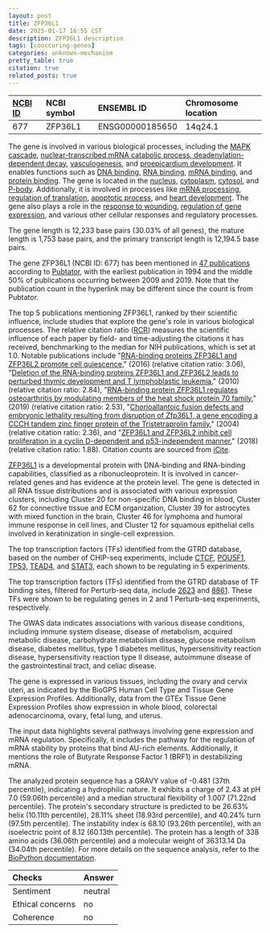 ```yaml
---
layout: post
title: ZFP36L1
date: 2025-01-17 16:55 CST
description: ZFP36L1 description
tags: [cooccuring-genes]
categories: unknown-mechanism
pretty_table: true
citation: true
related_posts: true
---
```




| [NCBI ID](https://www.ncbi.nlm.nih.gov/gene/677) | NCBI symbol | ENSEMBL ID | Chromosome location |
| :-------- | :------- | :-------- | :------- |
| 677  | ZFP36L1 | ENSG00000185650 | 14q24.1 |



The gene is involved in various biological processes, including the [MAPK cascade](https://amigo.geneontology.org/amigo/term/GO:0000165), [nuclear-transcribed mRNA catabolic process, deadenylation-dependent decay](https://amigo.geneontology.org/amigo/term/GO:0000288), [vasculogenesis](https://amigo.geneontology.org/amigo/term/GO:0001570), and [proepicardium development](https://amigo.geneontology.org/amigo/term/GO:0003342). It enables functions such as [DNA binding](https://amigo.geneontology.org/amigo/term/GO:0003677), [RNA binding](https://amigo.geneontology.org/amigo/term/GO:0003723), [mRNA binding](https://amigo.geneontology.org/amigo/term/GO:0003729), and [protein binding](https://amigo.geneontology.org/amigo/term/GO:0005515). The gene is located in the [nucleus](https://amigo.geneontology.org/amigo/term/GO:0005634), [cytoplasm](https://amigo.geneontology.org/amigo/term/GO:0005737), [cytosol](https://amigo.geneontology.org/amigo/term/GO:0005829), and [P-body](https://amigo.geneontology.org/amigo/term/GO:0000932). Additionally, it is involved in processes like [mRNA processing](https://amigo.geneontology.org/amigo/term/GO:0006397), [regulation of translation](https://amigo.geneontology.org/amigo/term/GO:0006417), [apoptotic process](https://amigo.geneontology.org/amigo/term/GO:0006915), and [heart development](https://amigo.geneontology.org/amigo/term/GO:0007507). The gene also plays a role in the [response to wounding](https://amigo.geneontology.org/amigo/term/GO:0009611), [regulation of gene expression](https://amigo.geneontology.org/amigo/term/GO:0010468), and various other cellular responses and regulatory processes.


The gene length is 12,233 base pairs (30.03% of all genes), the mature length is 1,753 base pairs, and the primary transcript length is 12,194.5 base pairs.


The gene ZFP36L1 (NCBI ID: 677) has been mentioned in [47 publications](https://pubmed.ncbi.nlm.nih.gov/?term=%22ZFP36L1%22) according to [Pubtator](https://academic.oup.com/nar/article/47/W1/W587/5494727), with the earliest publication in 1994 and the middle 50% of publications occurring between 2009 and 2019. Note that the publication count in the hyperlink may be different since the count is from Pubtator.


The top 5 publications mentioning ZFP36L1, ranked by their scientific influence, include studies that explore the gene's role in various biological processes. The relative citation ratio ([RCR](https://journals.plos.org/plosbiology/article?id=10.1371/journal.pbio.1002541)) measures the scientific influence of each paper by field- and time-adjusting the citations it has received, benchmarking to the median for NIH publications, which is set at 1.0. Notable publications include "[RNA-binding proteins ZFP36L1 and ZFP36L2 promote cell quiescence.](https://pubmed.ncbi.nlm.nih.gov/27102483)" (2016) (relative citation ratio: 3.06), "[Deletion of the RNA-binding proteins ZFP36L1 and ZFP36L2 leads to perturbed thymic development and T lymphoblastic leukemia.](https://pubmed.ncbi.nlm.nih.gov/20622884)" (2010) (relative citation ratio: 2.84), "[RNA-binding protein ZFP36L1 regulates osteoarthritis by modulating members of the heat shock protein 70 family.](https://pubmed.ncbi.nlm.nih.gov/30622281)" (2019) (relative citation ratio: 2.53), "[Chorioallantoic fusion defects and embryonic lethality resulting from disruption of Zfp36L1, a gene encoding a CCCH tandem zinc finger protein of the Tristetraprolin family.](https://pubmed.ncbi.nlm.nih.gov/15226444)" (2004) (relative citation ratio: 2.36), and "[ZFP36L1 and ZFP36L2 inhibit cell proliferation in a cyclin D-dependent and p53-independent manner.](https://pubmed.ncbi.nlm.nih.gov/29426877)" (2018) (relative citation ratio: 1.88). Citation counts are sourced from [iCite](https://icite.od.nih.gov).


[ZFP36L1](https://www.proteinatlas.org/ENSG00000185650-ZFP36L1) is a developmental protein with DNA-binding and RNA-binding capabilities, classified as a ribonucleoprotein. It is involved in cancer-related genes and has evidence at the protein level. The gene is detected in all RNA tissue distributions and is associated with various expression clusters, including Cluster 20 for non-specific DNA binding in blood, Cluster 62 for connective tissue and ECM organization, Cluster 39 for astrocytes with mixed function in the brain, Cluster 46 for lymphoma and humoral immune response in cell lines, and Cluster 12 for squamous epithelial cells involved in keratinization in single-cell expression.


The top transcription factors (TFs) identified from the GTRD database, based on the number of CHIP-seq experiments, include [CTCF](https://www.ncbi.nlm.nih.gov/gene/10664), [POU5F1](https://www.ncbi.nlm.nih.gov/gene/5460), [TP53](https://www.ncbi.nlm.nih.gov/gene/7157), [TEAD4](https://www.ncbi.nlm.nih.gov/gene/7004), and [STAT3](https://www.ncbi.nlm.nih.gov/gene/6774), each shown to be regulating in 5 experiments.


The top transcription factors (TFs) identified from the GTRD database of TF binding sites, filtered for Perturb-seq data, include [2623](https://www.ncbi.nlm.nih.gov/gene/2623) and [8861](https://www.ncbi.nlm.nih.gov/gene/8861). These TFs were shown to be regulating genes in 2 and 1 Perturb-seq experiments, respectively.


The GWAS data indicates associations with various disease conditions, including immune system disease, disease of metabolism, acquired metabolic disease, carbohydrate metabolism disease, glucose metabolism disease, diabetes mellitus, type 1 diabetes mellitus, hypersensitivity reaction disease, hypersensitivity reaction type II disease, autoimmune disease of the gastrointestinal tract, and celiac disease.



The gene is expressed in various tissues, including the ovary and cervix uteri, as indicated by the BioGPS Human Cell Type and Tissue Gene Expression Profiles. Additionally, data from the GTEx Tissue Gene Expression Profiles show expression in whole blood, colorectal adenocarcinoma, ovary, fetal lung, and uterus.


The input data highlights several pathways involving gene expression and mRNA regulation. Specifically, it includes the pathway for the regulation of mRNA stability by proteins that bind AU-rich elements. Additionally, it mentions the role of Butyrate Response Factor 1 (BRF1) in destabilizing mRNA.



The analyzed protein sequence has a GRAVY value of -0.481 (37th percentile), indicating a hydrophilic nature. It exhibits a charge of 2.43 at pH 7.0 (59.06th percentile) and a median structural flexibility of 1.007 (71.22nd percentile). The protein's secondary structure is predicted to be 26.63% helix (10.11th percentile), 28.11% sheet (18.93rd percentile), and 40.24% turn (97.5th percentile). The instability index is 68.10 (93.26th percentile), with an isoelectric point of 8.12 (60.13th percentile). The protein has a length of 338 amino acids (36.06th percentile) and a molecular weight of 36313.14 Da (34.04th percentile). For more details on the sequence analysis, refer to the [BioPython documentation](https://biopython.org/docs/1.75/api/Bio.SeqUtils.ProtParam.html).





| Checks    | Answer |
| :-------- | :------- |
| Sentiment  | neutral   |
| Ethical concerns | no     |
| Coherence    | no    |